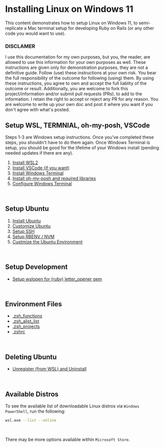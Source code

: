 # Installing Linux on Windows 11

This content demonstrates how to setup Linux on Windows 11, to semi-replicate a Mac terminal setup for developing Ruby on Rails (or any other code you would want to use).

### DISCLAMER

I use this documentation for my own purposes, but you, the reader, are allowed to use this information for your own purposes as well. These instructions are given only for demonstration purposes, they are not a definitive guide. Follow (use) these instructions at your own risk. You bear the full responsibility of the outcome for following (using) them. By using these instructions, you agree to own and accept the full liablity of the outcome or result. Additionally, you are welcome to fork this project/information and/or submit pull requests (PRs), to add to the information. I retain the right to accept or reject any PR for any reason. You are welcome to write up your own doc and post it where you want if you don't agree with what's posted.

## Setup WSL, TERMNIAL, oh-my-posh, VSCode
Steps 1-3 are Windows setup instructions. Once you've completed these steps, you shouldn't have to do them again. Once Windows Terminal is setup, you should be good for the lifetime of your Windows install (pending needed updates if there are any).

1. [Install WSL2](install-wsl2.md)
2. [Install VSCode (if you want)](install-vscode.md)
3. [Install Windows Terminal](install-windows-terminal.md)
4. [Install oh-my-posh and required libraries](install-oh-my-posh-and-required-libraries.md)
5. [Configure Windows Terminal](configure-windows-terminal.md)

<br>

## Setup Ubuntu
   
1. [Install Ubuntu](install-ubuntu.md)
2. [Customize Ubuntu](customize-ubuntu.md)
3. [Setup SSH](https://github.com/scott-knight/linux-on-windows-11/blob/main/setup-ssh.md)
4. [Setup RBENV / NVM](https://github.com/scott-knight/linux-on-windows-11/blob/main/setup-rbenv-nvm.md)
5. [Custmize the Ubuntu Environment](https://github.com/scott-knight/linux-on-windows-11/blob/main/customize-the-ubuntu-environment.md)

<br/>

## Setup Development

- [Setup wslopen for (ruby) letter_opener gem](https://github.com/scott-knight/linux-on-windows-11/blob/main/setup-wslopen-for-letter-opener.md)

<br>

## Environment Files

- [.zsh_functions](https://github.com/scott-knight/linux-on-windows-11/blob/main/ZSH_FUNCTIONS.md)
- [.zsh_alist_list](https://github.com/scott-knight/linux-on-windows-11/blob/main/ZSH_ALIAS_LIST.md)
- [.zsh_projects](https://github.com/scott-knight/linux-on-windows-11/blob/main/ZSH_PROJECTS.md)
- [.zshrc](https://github.com/scott-knight/linux-on-windows-11/blob/main/ZSHRC.md)

<br>

## Deleting Ubuntu

- [Unregister (from WSL) and Uninstall](unregister-and-uninstall.md)

<br>

## Available Distros

To see the available list of downloadable Linux distros via `Windows PowerShell`, run the following:

```sh
wsl.exe --list --online
```

<br/> 

There may be more options available within `Microsoft Store`.
